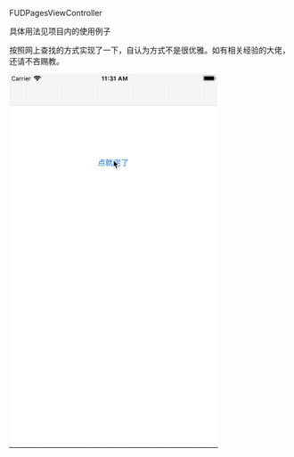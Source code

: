 FUDPagesViewController

具体用法见项目内的使用例子

按照网上查找的方式实现了一下，自认为方式不是很优雅。如有相关经验的大佬，还请不吝赐教。

![image](https://github.com/FX99/FUDPagesViewController/blob/master/示例.2019-02-18%2011_37_34.gif)
